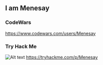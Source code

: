 ## I am Menesay

### CodeWars
https://www.codewars.com/users/Menesay

### Try Hack Me
![Alt text](https://tryhackme.com/badge/1181586 "thm")
https://tryhackme.com/p/Menesay
